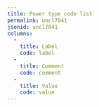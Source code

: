 ```yaml
---
title: Power type code list
permalink: uncl7041
jsonid: uncl7041
columns:
  - 
    title: Label
    code: label
  - 
    title: Comment
    code: comment
  - 
    title: Value
    code: value
---
```

